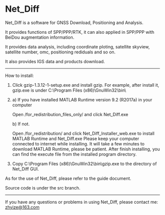 # Net_Diff
Net_Diff is a software for GNSS Download, Positioning and Analysis.

It provides functions of SPP/PPP/RTK, it can also applied in SPP/PPP with BeiDou augmentation information.

It provides data analysis, including coordinate ploting, satellite skyview, satellite number, omc, positioning rediduals and so on.

It also provides IGS data and products download.

*****************************************************************************************************
How to install:
1. Click gzip-1.3.12-1-setup.exe and install gzip. For example, after install it, gzip.exe is under C:\Program Files (x86)\GnuWin32\bin\
 
2. a) If you have installed MATLAB Runtime version 9.2 (R2017a) in your computer
   
      Open /for_redistribution_files_only/ and click Net_Diff.exe
      
   b) If not.
   
      Open /for_redistribution/ and click Net_Diff_Installer_web.exe to install MATLAB Runtime and Net_Diff.exe
      Please keep your computer connected to internet while installing.
      It will take a few minutes to download MATLAB Runtime, please be patient.
      After finish installing, you can find the execute file from the installed program directory.
      
3. Copy C:\Program Files (x86)\GnuWin32\bin\gzip.exe to the directory of Net_Diff GUI.

As for the use of Net_Diff, please refer to the guide document.

Source code is under the src branch.     
****************************************************************************************************
If you have any questions or problems in using Net_Diff, please contact me:  zhyize@163.com
